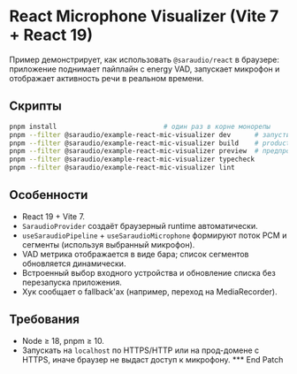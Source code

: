 # React Microphone Visualizer (Vite 7 + React 19)

Пример демонстрирует, как использовать `@saraudio/react` в браузере: приложение поднимает пайплайн с energy VAD, запускает микрофон и отображает активность речи в реальном времени.

## Скрипты

```bash
pnpm install                           # один раз в корне монорепы
pnpm --filter @saraudio/example-react-mic-visualizer dev      # запустить dev-сервер на http://localhost:5173
pnpm --filter @saraudio/example-react-mic-visualizer build    # production-сборка
pnpm --filter @saraudio/example-react-mic-visualizer preview  # предпросмотр сборки
pnpm --filter @saraudio/example-react-mic-visualizer typecheck
pnpm --filter @saraudio/example-react-mic-visualizer lint
```

## Особенности

- React 19 + Vite 7.
- `SaraudioProvider` создаёт браузерный runtime автоматически.
- `useSaraudioPipeline` + `useSaraudioMicrophone` формируют поток PCM и сегменты (используя выбранный микрофон).
- VAD метрика отображается в виде бара; список сегментов обновляется динамически.
- Встроенный выбор входного устройства и обновление списка без перезапуска приложения.
- Хук сообщает о fallback'ах (например, переход на MediaRecorder).

## Требования

- Node ≥ 18, pnpm ≥ 10.
- Запускать на `localhost` по HTTPS/HTTP или на прод-домене с HTTPS, иначе браузер не выдаст доступ к микрофону.
*** End Patch
